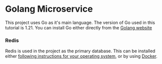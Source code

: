 # Golang Microservice

This project uses Go as it's main language. The version of Go used in this
tutorial is 1.21. You can install Go either directly from the
[Golang website](https://go.dev/)

### Redis

Redis is used in the project as the primary database. This can be installed
either [following instructions for your operating system](https://redis.io/docs/getting-started/installation/),
or by using [Docker](https://www.docker.com/).
